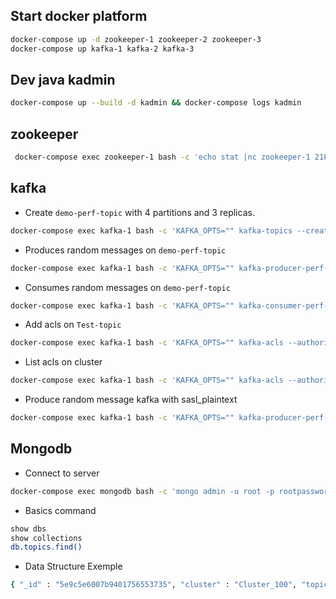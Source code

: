 ## Start docker platform
```bash
docker-compose up -d zookeeper-1 zookeeper-2 zookeeper-3
docker-compose up kafka-1 kafka-2 kafka-3
```
## Dev java kadmin
```bash
docker-compose up --build -d kadmin && docker-compose logs kadmin
```

## zookeeper
```bash
 docker-compose exec zookeeper-1 bash -c 'echo stat |nc zookeeper-1 2181'
```
## kafka
- Create `demo-perf-topic` with 4 partitions and 3 replicas.
```bash
docker-compose exec kafka-1 bash -c 'KAFKA_OPTS="" kafka-topics --create --partitions 4 --replication-factor 3 --topic demo-perf-topic --zookeeper zookeeper-1:2181'
```
- Produces random messages on `demo-perf-topic`
```bash
docker-compose exec kafka-1 bash -c 'KAFKA_OPTS="" kafka-producer-perf-test --throughput 500 --num-records 100000000 --topic demo-perf-topic --record-size 100 --producer-props bootstrap.servers=localhost:9092'
```
- Consumes random messages on `demo-perf-topic`
```bash
docker-compose exec kafka-1 bash -c 'KAFKA_OPTS="" kafka-consumer-perf-test --messages 100000000 --threads 1 --topic demo-perf-topic --broker-list localhost:9092 --timeout 60000'
```
- Add acls on `Test-topic`
```bash
docker-compose exec kafka-1 bash -c 'KAFKA_OPTS="" kafka-acls --authorizer kafka.security.auth.SimpleAclAuthorizer --authorizer-properties zookeeper.connect=zookeeper-1:2181 --add --allow-principal User:test --topic Test-topic'
```
- List acls on cluster
```bash
docker-compose exec kafka-1 bash -c 'KAFKA_OPTS="" kafka-acls --authorizer kafka.security.auth.SimpleAclAuthorizer --authorizer-properties zookeeper.connect=zookeeper-1:2181 --list'
```
- Produce random message kafka with sasl_plaintext
```bash
docker-compose exec kafka-1 bash -c 'KAFKA_OPTS="" kafka-producer-perf-test --throughput 500 --num-records 100000000 --topic demo-perf-topic --record-size 100 --producer-props bootstrap.svers=kafka-1:9092 --producer.config=/etc/kafka/secrets/producer.properties'
```

## Mongodb
- Connect to server
```bash
docker-compose exec mongodb bash -c 'mongo admin -u root -p rootpassword'
```
- Basics command
```bash
show dbs
show collections
db.topics.find()
```
- Data Structure Exemple
```bash
{ "_id" : "5e9c5e6007b9401756553735", "cluster" : "Cluster_100", "topic" : "__confluent.support.metrics", "size" : "11367", "time" : "2020-04-19T14:21:20.052Z" }
```